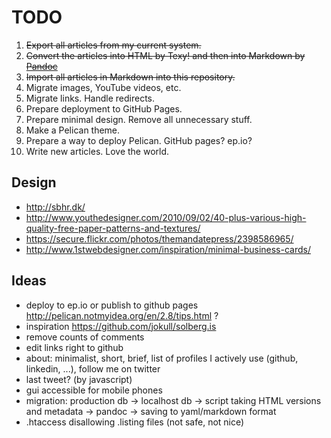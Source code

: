 # TODO

1. <del>Export all articles from my current system.</del>
2. <del>Convert the articles into HTML by Texy! and then into Markdown by [Pandoc][pandoc]</del>
3. <del>Import all articles in Markdown into this repository.</del>
4. Migrate images, YouTube videos, etc.
5. Migrate links. Handle redirects.
6. Prepare deployment to GitHub Pages.
7. Prepare minimal design. Remove all unnecessary stuff.
8. Make a Pelican theme.
9. Prepare a way to deploy Pelican. GitHub pages? ep.io?
10. Write new articles. Love the world.

## Design

- http://sbhr.dk/
- http://www.youthedesigner.com/2010/09/02/40-plus-various-high-quality-free-paper-patterns-and-textures/
- https://secure.flickr.com/photos/themandatepress/2398586965/
- http://www.1stwebdesigner.com/inspiration/minimal-business-cards/

## Ideas

- deploy to ep.io or publish to github pages http://pelican.notmyidea.org/en/2.8/tips.html ?
- inspiration https://github.com/jokull/solberg.is
- remove counts of comments
- edit links right to github
- about: minimalist, short, brief, list of profiles I actively use (github, linkedin, ...), follow me on twitter
- last tweet? (by javascript)
- gui accessible for mobile phones
- migration: production db -> localhost db -> script taking HTML versions and metadata -> pandoc -> saving to yaml/markdown format
- .htaccess disallowing .listing files (not safe, not nice)

[pandoc]: http://johnmacfarlane.net/pandoc/